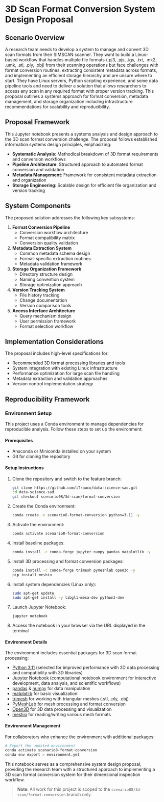 # 3D Scan Format Conversion System Design Proposal

## Scenario Overview
A research team needs to develop a system to manage and convert 3D scan formats from their SIMSCAN scanner. They want to build a Linux-based workflow that handles multiple file formats (.pj3, .pjs, .igs, .txt, .mk2, .umk, .stl, .ply, .obj) from their scanning operations but face challenges with format conversion routines, extracting consistent metadata across formats, and implementing an efficient storage hierarchy and are unsure where to start. They have Linux servers, Python scripting experience, and some data pipeline tools and need to deliver a solution that allows researchers to access any scan in any required format with proper version tracking. This proposal outlines a systems approach for format conversion, metadata management, and storage organization including infrastructure recommendations for scalability and reproducibility.

## Proposal Framework
This Jupyter notebook presents a systems analysis and design approach to the 3D scan format conversion challenge. The proposal follows established information systems design principles, emphasizing:
- **Systematic Analysis**: Methodical breakdown of 3D format requirements and conversion workflows
- **Pipeline Architecture**: Structured approach to automated format conversion and validation
- **Metadata Management**: Framework for consistent metadata extraction and organization
- **Storage Engineering**: Scalable design for efficient file organization and version tracking

## System Components
The proposed solution addresses the following key subsystems:
1. **Format Conversion Pipeline**
   - Conversion workflow architecture
   - Format compatibility matrix
   - Conversion quality validation
2. **Metadata Extraction System**
   - Common metadata schema design
   - Format-specific extraction routines
   - Metadata validation framework
3. **Storage Organization Framework**
   - Directory structure design
   - Naming convention system
   - Storage optimization approach
4. **Version Tracking System**
   - File history tracking
   - Change documentation
   - Version comparison tools
5. **Access Interface Architecture**
   - Query mechanism design
   - User permission framework
   - Format selection workflow

## Implementation Considerations
The proposal includes high-level specifications for:
- Recommended 3D format processing libraries and tools
- System integration with existing Linux infrastructure
- Performance optimization for large scan file handling
- Metadata extraction and validation approaches
- Version control implementation strategy

## Reproducibility Framework
### Environment Setup

This project uses a Conda environment to manage dependencies for reproducible analysis. Follow these steps to set up the environment:

#### Prerequisites
- Anaconda or Miniconda installed on your system
- Git for cloning the repository

#### Setup Instructions

1. Clone the repository and switch to the feature branch:
   ```bash
   git clone https://github.com/iTrauco/data-science-sad.git
   cd data-science-sad
   git checkout scenario08/3d-scan/format-conversion
   ```

2. Create the Conda environment:
   ```bash
   conda create -n scenario8-format-conversion python=3.11 -y
   ```

3. Activate the environment:
   ```bash
   conda activate scenario8-format-conversion
   ```

4. Install baseline packages:
   ```bash
   conda install -c conda-forge jupyter numpy pandas matplotlib -y
   ```

5. Install 3D processing and format conversion packages:
   ```bash
   conda install -c conda-forge trimesh pymeshlab open3d -y
   pip install meshio
   ```

6. Install system dependencies (Linux only):
   ```bash
   sudo apt-get update
   sudo apt-get install -y libgl1-mesa-dev python3-dev
   ```

7. Launch Jupyter Notebook:
   ```bash
   jupyter notebook
   ```

8. Access the notebook in your browser via the URL displayed in the terminal

#### Environment Details

The environment includes essential packages for 3D scan format processing:
- [Python 3.11](https://www.python.org/downloads/release/python-3110/) (selected for improved performance with 3D data processing and compatibility with 3D libraries)
- [Jupyter Notebook](https://jupyter.org/documentation) (computational notebook environment for interactive development, data analysis, and scientific workflows)
- [pandas](https://pandas.pydata.org/docs/) & [numpy](https://numpy.org/doc/stable/) for data manipulation
- [matplotlib](https://matplotlib.org/stable/index.html) for basic visualization
- [trimesh](https://trimsh.org/) for working with triangular meshes (.stl, .ply, .obj)
- [PyMeshLab](https://pymeshlab.readthedocs.io/) for mesh processing and format conversion
- [Open3D](http://www.open3d.org/docs/) for 3D data processing and visualization
- [meshio](https://github.com/nschloe/meshio) for reading/writing various mesh formats

#### Environment Management

For collaborators who enhance the environment with additional packages:

```bash
# Export the updated environment
conda activate scenario8-format-conversion
conda env export > environment.yml
```

This notebook serves as a comprehensive system design proposal, providing the research team with a structured approach to implementing a 3D scan format conversion system for their dimensional inspection workflow.

> **Note**: All work for this project is scoped to the `scenario08/3d-scan/format-conversion` branch only.